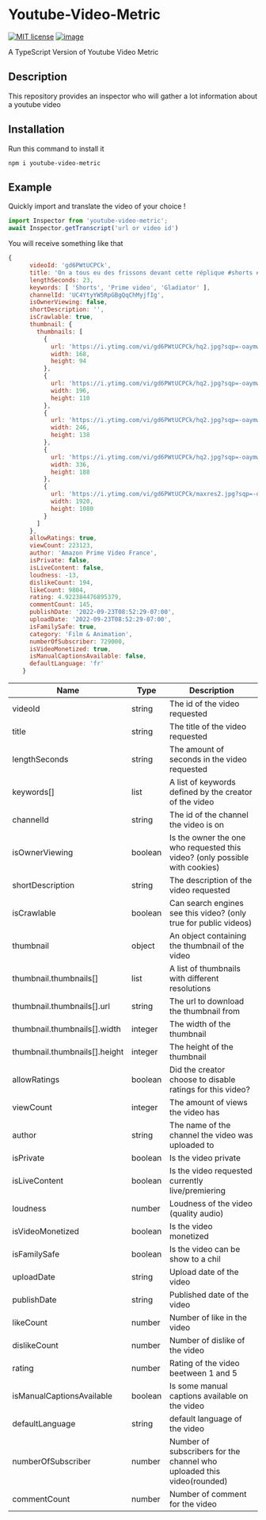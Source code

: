 # Youtube-Video-Metric

[![MIT license](http://img.shields.io/badge/license-MIT-brightgreen.svg?style=flat)](http://opensource.org/licenses/MIT) [![image](https://shields.io/badge/TypeScript-3178C6?logo=TypeScript&logoColor=FFF&style=flat-square)](https://pypi.org/project/youtube-transcript-api/) 

A TypeScript Version of Youtube Video Metric

## Description
This repository provides an inspector who will gather a lot information about a youtube video

## Installation
Run this command to install it
```
npm i youtube-video-metric
```

## Example

Quickly import and translate the video of your choice !
```js
import Inspector from 'youtube-video-metric';
await Inspector.getTranscript('url or video id')
```

You will receive something like that

```js
{
      videoId: 'gd6PWtUCPCk',
      title: 'On a tous eu des frissons devant cette réplique #shorts #Gladiator #PrimeVideo',
      lengthSeconds: 23,
      keywords: [ 'Shorts', 'Prime video', 'Gladiator' ],
      channelId: 'UC4YtyYW5RpGBgQqChMyjfIg',
      isOwnerViewing: false,
      shortDescription: '',
      isCrawlable: true,
      thumbnail: {
        thumbnails: [
          {
            url: 'https://i.ytimg.com/vi/gd6PWtUCPCk/hq2.jpg?sqp=-oaymwE1CKgBEF5IVfKriqkDKAgBFQAAiEIYAHABwAEG8AEB-AHOBYACgAqKAgwIABABGEEgVShyMA8=&rs=AOn4CLD-rY9qmtjn7GLOkjQ_dpJkvRWduw',
            width: 168,
            height: 94
          },
          {
            url: 'https://i.ytimg.com/vi/gd6PWtUCPCk/hq2.jpg?sqp=-oaymwE1CMQBEG5IVfKriqkDKAgBFQAAiEIYAHABwAEG8AEB-AHOBYACgAqKAgwIABABGEEgVShyMA8=&rs=AOn4CLBhpwB1crXxYBbILSBC0ndOdXzSBw',
            width: 196,
            height: 110
          },
          {
            url: 'https://i.ytimg.com/vi/gd6PWtUCPCk/hq2.jpg?sqp=-oaymwE2CPYBEIoBSFXyq4qpAygIARUAAIhCGABwAcABBvABAfgBzgWAAoAKigIMCAAQARhBIFUocjAP&rs=AOn4CLDDyLMqKIpl-LkLaxRYW2ecY0OvXw',
            width: 246,
            height: 138
          },
          {
            url: 'https://i.ytimg.com/vi/gd6PWtUCPCk/hq2.jpg?sqp=-oaymwE2CNACELwBSFXyq4qpAygIARUAAIhCGABwAcABBvABAfgBzgWAAoAKigIMCAAQARhBIFUocjAP&rs=AOn4CLBQPDCg9pe5ZEvWUSFU8TzSNSbfwQ',
            width: 336,
            height: 188
          },
          {
            url: 'https://i.ytimg.com/vi/gd6PWtUCPCk/maxres2.jpg?sqp=-oaymwEoCIAKENAF8quKqQMcGADwAQH4Ac4FgAKACooCDAgAEAEYQSBVKHIwDw==&rs=AOn4CLCZgPje_c-_dNH9fiiEzJzAHr4yJA',     
            width: 1920,
            height: 1080
          }
        ]
      },
      allowRatings: true,
      viewCount: 223123,
      author: 'Amazon Prime Video France',
      isPrivate: false,
      isLiveContent: false,
      loudness: -13,
      dislikeCount: 194,
      likeCount: 9804,
      rating: 4.922384476895379,
      commentCount: 145,
      publishDate: '2022-09-23T08:52:29-07:00',
      uploadDate: '2022-09-23T08:52:29-07:00',
      isFamilySafe: true,
      category: 'Film & Animation',
      numberOfSubscriber: 729000,
      isVideoMonetized: true,
      isManualCaptionsAvailable: false,
      defaultLanguage: 'fr'
    }
```

Name | Type | Description
|----------|----------|---------|
videoId	|string	|The id of the video requested
title	|string	|The title of the video requested
lengthSeconds |string	|The amount of seconds in the video requested
keywords[]	|list	|A list of keywords defined by the creator of the video
channelId	|string	|The id of the channel the video is on
isOwnerViewing	|boolean	|Is the owner the one who requested this video? (only possible with cookies)
shortDescription  |string	|The description of the video requested
isCrawlable	|boolean	|Can search engines see this video? (only true for public videos)
thumbnail	|object	| An object containing the thumbnail of the video
thumbnail.thumbnails[]	|list	|A list of thumbnails with different resolutions
thumbnail.thumbnails[].url	|string	|The url to download the thumbnail from
thumbnail.thumbnails[].width	|integer	|The width of the thumbnail
thumbnail.thumbnails[].height	|integer	|The height of the thumbnail
allowRatings	|boolean|	Did the creator choose to disable ratings for this video?
viewCount	|integer	|The amount of views the video has
author	|string	|The name of the channel the video was uploaded to
isPrivate	| boolean	|Is the video private
isLiveContent	|boolean	|Is the video requested currently live/premiering
loudness | number | Loudness of the video (quality audio)
isVideoMonetized | boolean | Is the video monetized
isFamilySafe | boolean | Is the video can be show to a chil
uploadDate | string | Upload date of the video
publishDate | string | Published date of the video
likeCount | number | Number of like in the video
dislikeCount | number | Number of dislike of the video
rating | number | Rating of the video beetween 1 and 5
isManualCaptionsAvailable | boolean | Is some manual captions available on the video
defaultLanguage | string | default language of the video
numberOfSubscriber | number | Number of subscribers for the channel who uploaded this video(rounded)
commentCount | number | Number of comment for the video
